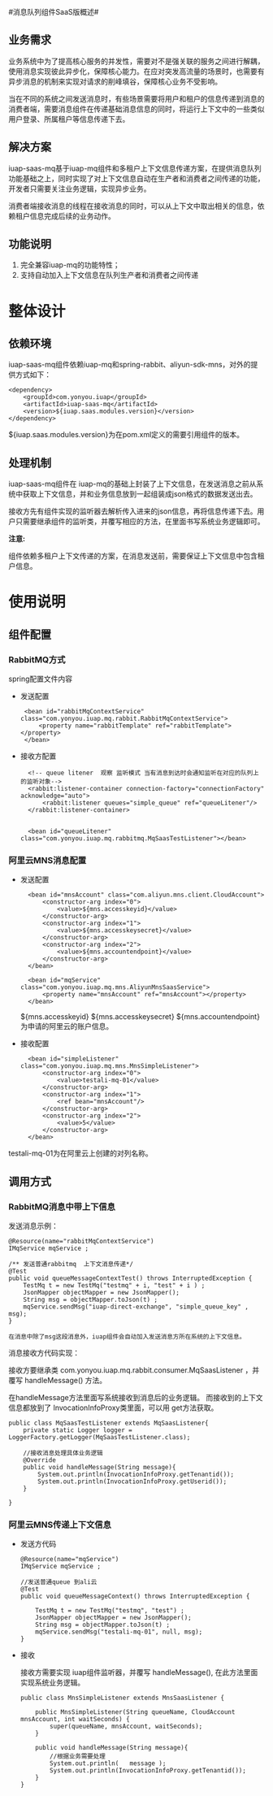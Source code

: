 #消息队列组件SaaS版概述#

## 业务需求 ##
业务系统中为了提高核心服务的并发性，需要对不是强关联的服务之间进行解耦，使用消息实现彼此异步化，保障核心能力。在应对突发高流量的场景时，也需要有异步消息的机制来实现对请求的削峰填谷，保障核心业务不受影响。

当在不同的系统之间发送消息时，有些场景需要将用户和租户的信息传递到消息的消费者端，需要消息组件在传递基础消息信息的同时，将运行上下文中的一些类似用户登录、所属租户等信息传递下去。

## 解决方案 ##
iuap-saas-mq基于iuap-mq组件和多租户上下文信息传递方案，在提供消息队列功能基础之上，同时实现了对上下文信息自动在生产者和消费者之间传递的功能，开发者只需要关注业务逻辑，实现异步业务。

消费者端接收消息的线程在接收消息的同时，可以从上下文中取出相关的信息，依赖租户信息完成后续的业务动作。

## 功能说明 ##

1.	完全兼容iuap-mq的功能特性；
2.	支持自动加入上下文信息在队列生产者和消费者之间传递

# 整体设计 #

## 依赖环境 ##
iuap-saas-mq组件依赖iuap-mq和spring-rabbit、aliyun-sdk-mns，对外的提供方式如下：

    <dependency>
		<groupId>com.yonyou.iuap</groupId>
		<artifactId>iuap-saas-mq</artifactId>
		<version>${iuap.saas.modules.version}</version>
	</dependency>

${iuap.saas.modules.version}为在pom.xml定义的需要引用组件的版本。


## 处理机制 ##
iuap-saas-mq组件在 iuap-mq的基础上封装了上下文信息，在发送消息之前从系统中获取上下文信息，并和业务信息放到一起组装成json格式的数据发送出去。

接收方先有组件实现的监听器去解析传入进来的json信息，再将信息传递下去。用户只需要继承组件的监听类，并覆写相应的方法，在里面书写系统业务逻辑即可。

**注意:**

组件依赖多租户上下文传递的方案，在消息发送前，需要保证上下文信息中包含租户信息。

# 使用说明 #

## 组件配置 ##

### RabbitMQ方式 ###

spring配置文件内容

-  发送配置

	    <bean id="rabbitMqContextService" class="com.yonyou.iuap.mq.rabbit.RabbitMqContextService">
			<property name="rabbitTemplate" ref="rabbitTemplate"></property>
		</bean>
	
	
- 接收方配置


	    <!-- queue litener  观察 监听模式 当有消息到达时会通知监听在对应的队列上的监听对象-->
		<rabbit:listener-container connection-factory="connectionFactory" acknowledge="auto">
			<rabbit:listener queues="simple_queue" ref="queueLitener"/>
		</rabbit:listener-container>
	    
	    
		<bean id="queueLitener" class="com.yonyou.iuap.mq.rabbitmq.MqSaasTestListener"></bean>   


### 阿里云MNS消息配置 ###

- 发送配置


    	<bean id="mnsAccount" class="com.aliyun.mns.client.CloudAccount">
    		<constructor-arg index="0">           
    			<value>${mns.accesskeyid}</value>       
    		</constructor-arg>       
    		<constructor-arg index="1">           
    			<value>${mns.accesskeysecret}</value>       
    		</constructor-arg>
    		<constructor-arg index="2">           
    			<value>${mns.accountendpoint}</value>       
    		</constructor-arg>		
    	</bean>
    	
    	<bean id="mqService" class="com.yonyou.iuap.mq.mns.AliyunMnsSaasService">
    		<property name="mnsAccount" ref="mnsAccount"></property>
    	</bean>
    	
   ${mns.accesskeyid}  ${mns.accesskeysecret}  ${mns.accountendpoint}   为申请的阿里云的账户信息。
   
   
- 接收配置
		
		<bean id="simpleListener" class="com.yonyou.iuap.mq.mns.MnsSimpleListener">
			<constructor-arg index="0">           
				<value>testali-mq-01</value>       
			</constructor-arg>       
			<constructor-arg index="1">           
				<ref bean="mnsAccount"/>    
			</constructor-arg>
			<constructor-arg index="2">           
				<value>5</value>       
			</constructor-arg>
		</bean>

testali-mq-01为在阿里云上创建的对列名称。

## 调用方式 ##

### RabbitMQ消息中带上下信息 ###

发送消息示例：
     
    @Resource(name="rabbitMqContextService")
	IMqService mqService ;

	/** 发送普通rabbitmq  上下文消息传递*/
	@Test
	public void queueMessageContextTest() throws InterruptedException {
		TestMq t = new TestMq("testmq" + i, "test" + i ) ;
		JsonMapper objectMapper = new JsonMapper();
		String msg = objectMapper.toJson(t) ;
		mqService.sendMsg("iuap-direct-exchange", "simple_queue_key" , msg);
	}
	
	在消息中除了msg这段消息外，iuap组件会自动加入发送消息方所在系统的上下文信息。
		
消息接收方代码实现：

接收方要继承类 com.yonyou.iuap.mq.rabbit.consumer.MqSaasListener ，并覆写 handleMessage() 方法。

在handleMessage方法里面写系统接收到消息后的业务逻辑。
而接收到的上下文信息都放到了 InvocationInfoProxy类里面，可以用 get方法获取。
	
	public class MqSaasTestListener extends MqSaasListener{
		private static Logger logger = LoggerFactory.getLogger(MqSaasTestListener.class);
	
		//接收消息处理具体业务逻辑
		@Override   
		public void handleMessage(String message){
			System.out.println(InvocationInfoProxy.getTenantid());
			System.out.println(InvocationInfoProxy.getUserid()); 
		} 

	}
		
		

### 阿里云MNS传递上下文信息 ###


- 	发送方代码
	
		@Resource(name="mqService") 
		IMqService mqService ;
		
		//发送普通queue 到ali云 
		@Test
		public void queueMessageContext() throws InterruptedException {
			 
			TestMq t = new TestMq("testmq", "test") ;
			JsonMapper objectMapper = new JsonMapper();
			String msg = objectMapper.toJson(t) ;	 
			mqService.sendMsg("testali-mq-01", null, msg);
		}
	


-   接收

	接收方需要实现 iuap组件监听器，并覆写 handleMessage(), 在此方法里面实现系统业务逻辑。
	
	
		public class MnsSimpleListener extends MnsSaasListener {	

			public MnsSimpleListener(String queueName, CloudAccount mnsAccount, int waitSeconds) {
				super(queueName, mnsAccount, waitSeconds);
			} 

			public void handleMessage(String message){
				//根据业务需要处理
				System.out.println(   message );
				System.out.println(InvocationInfoProxy.getTenantid());
			}
		}
